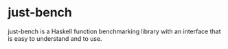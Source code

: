# just-bench
just-bench is a Haskell function benchmarking library with an interface that is easy to understand and to use.
